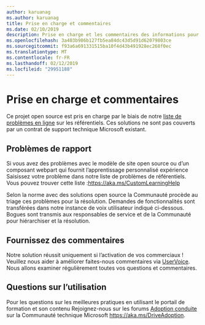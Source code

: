 ```yaml
---
author: karuanag
ms.author: karuanag
title: Prise en charge et commentaires
ms.date: 02/10/2019
description: Prise en charge et les commentaires des informations pour l’apprentissage personnalisé pour Office 365
ms.openlocfilehash: 3a403b986b127fb5ea84dc43d5d91d62079803ce
ms.sourcegitcommit: f93a6a691331515ba10f4d43b491928ec268f0ec
ms.translationtype: MT
ms.contentlocale: fr-FR
ms.lasthandoff: 02/12/2019
ms.locfileid: "29951188"
---
```

# <a name="feedback-and-support"></a>Prise en charge et commentaires

Ce projet open source est pris en charge par le biais de notre [liste de problèmes en ligne](https://aka.ms/CustomLearningHelp) sur les référentiels. Ces solutions ne sont pas couverts par un contrat de support technique Microsoft existant.  

## <a name="report-issues"></a>Problèmes de rapport

Si vous avez des problèmes avec le modèle de site open source ou d’un composant webpart qui fournit l’apprentissage personnalisé expérience Saisissez votre problème dans notre liste de problèmes de référentiels.  Vous pouvez trouver cette liste :https://aka.ms/CustomLearningHelp  

Selon la norme avec des solutions open source la Communauté procède au triage ces problèmes pour la résolution.  Demandes de fonctionnalités sont transférées dans notre instance de voix utilisateur indiqué ci-dessous.  Bogues sont transmis aux responsables de service et de la Communauté pour hiérarchiser et la résolution.  

## <a name="provide-us-feedback"></a>Fournissez des commentaires

Notre solution réussit uniquement si l’activation de vos commerciaux !  Veuillez nous aider à améliorer faites-nous commentaires via [UserVoice](https://microsoftteams.uservoice.com/forums/913429-learning-solutions).  Nous allons examiner régulièrement toutes vos questions et commentaires.

## <a name="usage-questions"></a>Questions sur l’utilisation

Pour les questions sur les meilleures pratiques en utilisant le portail de formation et son contenu Rejoignez-nous sur les forums [Adoption conduite](https://aka.ms/DriveAdoption) sur la Communauté technique Microsoft https://aka.ms/DriveAdoption. 


